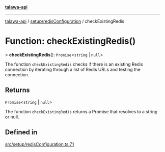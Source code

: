 [**talawa-api**](../../../README.md)

***

[talawa-api](../../../modules.md) / [setup/redisConfiguration](../README.md) / checkExistingRedis

# Function: checkExistingRedis()

\> **checkExistingRedis**(): `Promise`\<`string` \| `null`\>

The function `checkExistingRedis` checks if there is an existing Redis connection by iterating
through a list of Redis URLs and testing the connection.

## Returns

`Promise`\<`string` \| `null`\>

The function `checkExistingRedis` returns a Promise that resolves to a string or null.

## Defined in

[src/setup/redisConfiguration.ts:71](https://github.com/PalisadoesFoundation/talawa-api/blob/3a5276aff43f5de4f7fab3ec9683a420dcdc7a06/src/setup/redisConfiguration.ts#L71)
